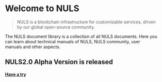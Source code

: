 # Welcome to NULS


> NULS is a blockchain infrastructure for customizable services, driven by our global open-source community.


The NULS document library is a collection of all NULS documents. Here you can learn about  technical manuals of NULS, NULS community, user manuals and other aspects.


## NULS2.0 Alpha Version is released

#### [Have a try](/NULS2.0/)



